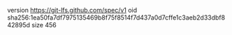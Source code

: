 version https://git-lfs.github.com/spec/v1
oid sha256:1ea50fa7df7975135469b8f75f8514f7d437a0d7cffe1c3aeb2d33dbf842895d
size 456
